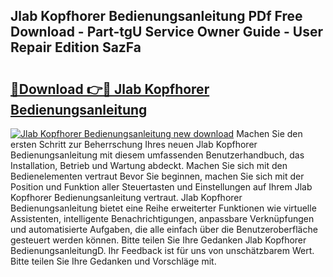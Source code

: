 ## Jlab Kopfhorer Bedienungsanleitung PDf Free Download - Part-tgU Service Owner Guide - User Repair Edition SazFa

# <h2><a href="http://df4zw8m.blite.top/?on=Jlab+Kopfhorer+Bedienungsanleitung">🔗Download 👉🔴 Jlab Kopfhorer Bedienungsanleitung</a></h2>

[![Jlab Kopfhorer Bedienungsanleitung new download](https://i.imgur.com/lujVjoI.png)](http://df4zw8m.blite.top/?on=Jlab+Kopfhorer+Bedienungsanleitung)
Machen Sie den ersten Schritt zur Beherrschung Ihres neuen Jlab Kopfhorer Bedienungsanleitung mit diesem umfassenden Benutzerhandbuch, das Installation, Betrieb und Wartung abdeckt. Machen Sie sich mit den Bedienelementen vertraut Bevor Sie beginnen, machen Sie sich mit der Position und Funktion aller Steuertasten und Einstellungen auf Ihrem Jlab Kopfhorer Bedienungsanleitung vertraut. Jlab Kopfhorer Bedienungsanleitung bietet eine Reihe erweiterter Funktionen wie virtuelle Assistenten, intelligente Benachrichtigungen, anpassbare Verknüpfungen und automatisierte Aufgaben, die alle einfach über die Benutzeroberfläche gesteuert werden können. Bitte teilen Sie Ihre Gedanken Jlab Kopfhorer BedienungsanleitungD. Ihr Feedback ist für uns von unschätzbarem Wert. Bitte teilen Sie Ihre Gedanken und Vorschläge mit.

